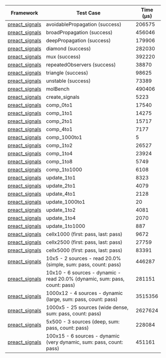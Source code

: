 | Framework | Test Case | Time (μs) |
| --- | --- | --- |
| [preact_signals](https://pub.dev/packages/preact_signals) | avoidablePropagation (success) | 206575 |
| [preact_signals](https://pub.dev/packages/preact_signals) | broadPropagation (success) | 456046 |
| [preact_signals](https://pub.dev/packages/preact_signals) | deepPropagation (success) | 179906 |
| [preact_signals](https://pub.dev/packages/preact_signals) | diamond (success) | 282030 |
| [preact_signals](https://pub.dev/packages/preact_signals) | mux (success) | 392220 |
| [preact_signals](https://pub.dev/packages/preact_signals) | repeatedObservers (success) | 38870 |
| [preact_signals](https://pub.dev/packages/preact_signals) | triangle (success) | 98625 |
| [preact_signals](https://pub.dev/packages/preact_signals) | unstable (success) | 73389 |
| [preact_signals](https://pub.dev/packages/preact_signals) | molBench | 490406 |
| [preact_signals](https://pub.dev/packages/preact_signals) | create_signals | 5223 |
| [preact_signals](https://pub.dev/packages/preact_signals) | comp_0to1 | 17540 |
| [preact_signals](https://pub.dev/packages/preact_signals) | comp_1to1 | 14275 |
| [preact_signals](https://pub.dev/packages/preact_signals) | comp_2to1 | 15717 |
| [preact_signals](https://pub.dev/packages/preact_signals) | comp_4to1 | 7177 |
| [preact_signals](https://pub.dev/packages/preact_signals) | comp_1000to1 | 5 |
| [preact_signals](https://pub.dev/packages/preact_signals) | comp_1to2 | 26527 |
| [preact_signals](https://pub.dev/packages/preact_signals) | comp_1to4 | 23924 |
| [preact_signals](https://pub.dev/packages/preact_signals) | comp_1to8 | 5749 |
| [preact_signals](https://pub.dev/packages/preact_signals) | comp_1to1000 | 6108 |
| [preact_signals](https://pub.dev/packages/preact_signals) | update_1to1 | 8323 |
| [preact_signals](https://pub.dev/packages/preact_signals) | update_2to1 | 4079 |
| [preact_signals](https://pub.dev/packages/preact_signals) | update_4to1 | 2128 |
| [preact_signals](https://pub.dev/packages/preact_signals) | update_1000to1 | 20 |
| [preact_signals](https://pub.dev/packages/preact_signals) | update_1to2 | 4081 |
| [preact_signals](https://pub.dev/packages/preact_signals) | update_1to4 | 2070 |
| [preact_signals](https://pub.dev/packages/preact_signals) | update_1to1000 | 887 |
| [preact_signals](https://pub.dev/packages/preact_signals) | cellx1000 (first: pass, last: pass) | 9672 |
| [preact_signals](https://pub.dev/packages/preact_signals) | cellx2500 (first: pass, last: pass) | 27759 |
| [preact_signals](https://pub.dev/packages/preact_signals) | cellx5000 (first: pass, last: pass) | 83391 |
| [preact_signals](https://pub.dev/packages/preact_signals) | 10x5 - 2 sources - read 20.0% (simple, sum: pass, count: pass) | 446287 |
| [preact_signals](https://pub.dev/packages/preact_signals) | 10x10 - 6 sources - dynamic - read 20.0% (dynamic, sum: pass, count: pass) | 281151 |
| [preact_signals](https://pub.dev/packages/preact_signals) | 1000x12 - 4 sources - dynamic (large, sum: pass, count: pass) | 3515356 |
| [preact_signals](https://pub.dev/packages/preact_signals) | 1000x5 - 25 sources (wide dense, sum: pass, count: pass) | 2627624 |
| [preact_signals](https://pub.dev/packages/preact_signals) | 5x500 - 3 sources (deep, sum: pass, count: pass) | 228084 |
| [preact_signals](https://pub.dev/packages/preact_signals) | 100x15 - 6 sources - dynamic (very dynamic, sum: pass, count: pass) | 451161 |
